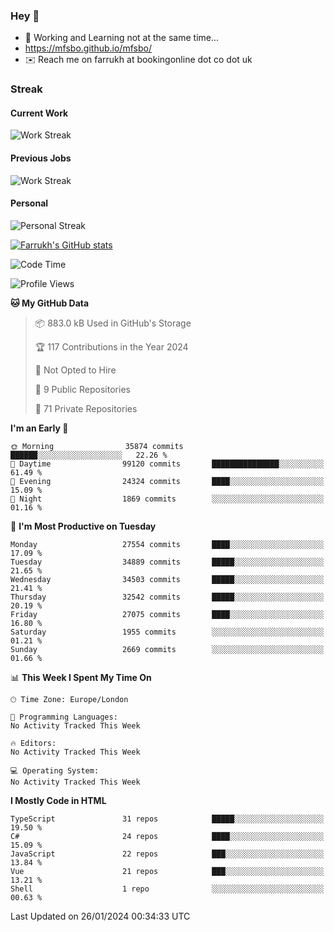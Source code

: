 ### Hey 👋

- 🏃 Working and Learning not at the same time...
- https://mfsbo.github.io/mfsbo/
- ✉️ Reach me on farrukh at bookingonline dot co dot uk

### Streak
#### Current Work
![Work Streak](https://streak-stats.demolab.com/?user=mfsbo)
#### Previous Jobs
![Work Streak](https://streak-stats.demolab.com/?user=farrukhcw)
#### Personal
![Personal Streak](https://streak-stats.demolab.com/?user=farrukhsubhani)

[![Farrukh's GitHub stats](https://github-readme-stats.vercel.app/api?username=mfsbo&hide=stars&count_private=true)](https://github.com/mfsbo/)

<!--START_SECTION:waka-->
![Code Time](http://img.shields.io/badge/Code%20Time-576%20hrs%2035%20mins-blue)

![Profile Views](http://img.shields.io/badge/Profile%20Views-10-blue)

**🐱 My GitHub Data** 

> 📦 883.0 kB Used in GitHub's Storage 
 > 
> 🏆 117 Contributions in the Year 2024
 > 
> 🚫 Not Opted to Hire
 > 
> 📜 9 Public Repositories 
 > 
> 🔑 71 Private Repositories 
 > 
**I'm an Early 🐤** 

```text
🌞 Morning                35874 commits       ██████░░░░░░░░░░░░░░░░░░░   22.26 % 
🌆 Daytime                99120 commits       ███████████████░░░░░░░░░░   61.49 % 
🌃 Evening                24324 commits       ████░░░░░░░░░░░░░░░░░░░░░   15.09 % 
🌙 Night                  1869 commits        ░░░░░░░░░░░░░░░░░░░░░░░░░   01.16 % 
```
📅 **I'm Most Productive on Tuesday** 

```text
Monday                   27554 commits       ████░░░░░░░░░░░░░░░░░░░░░   17.09 % 
Tuesday                  34889 commits       █████░░░░░░░░░░░░░░░░░░░░   21.65 % 
Wednesday                34503 commits       █████░░░░░░░░░░░░░░░░░░░░   21.41 % 
Thursday                 32542 commits       █████░░░░░░░░░░░░░░░░░░░░   20.19 % 
Friday                   27075 commits       ████░░░░░░░░░░░░░░░░░░░░░   16.80 % 
Saturday                 1955 commits        ░░░░░░░░░░░░░░░░░░░░░░░░░   01.21 % 
Sunday                   2669 commits        ░░░░░░░░░░░░░░░░░░░░░░░░░   01.66 % 
```


📊 **This Week I Spent My Time On** 

```text
🕑︎ Time Zone: Europe/London

💬 Programming Languages: 
No Activity Tracked This Week

🔥 Editors: 
No Activity Tracked This Week

💻 Operating System: 
No Activity Tracked This Week
```

**I Mostly Code in HTML** 

```text
TypeScript               31 repos            █████░░░░░░░░░░░░░░░░░░░░   19.50 % 
C#                       24 repos            ████░░░░░░░░░░░░░░░░░░░░░   15.09 % 
JavaScript               22 repos            ███░░░░░░░░░░░░░░░░░░░░░░   13.84 % 
Vue                      21 repos            ███░░░░░░░░░░░░░░░░░░░░░░   13.21 % 
Shell                    1 repo              ░░░░░░░░░░░░░░░░░░░░░░░░░   00.63 % 
```




 Last Updated on 26/01/2024 00:34:33 UTC
<!--END_SECTION:waka-->
<!--
**mfsbo/mfsbo** is a ✨ _special_ ✨ repository because its `README.md` (this file) appears on your GitHub profile.

Here are some ideas to get you started:

- 🔭 I’m currently working on ...
- 🌱 I’m currently learning ...
- 👯 I’m looking to collaborate on ...
- 🤔 I’m looking for help with ...
- 💬 Ask me about ...
- 📫 How to reach me: ...
- 😄 Pronouns: ...
- ⚡ Fun fact: ...
-->
